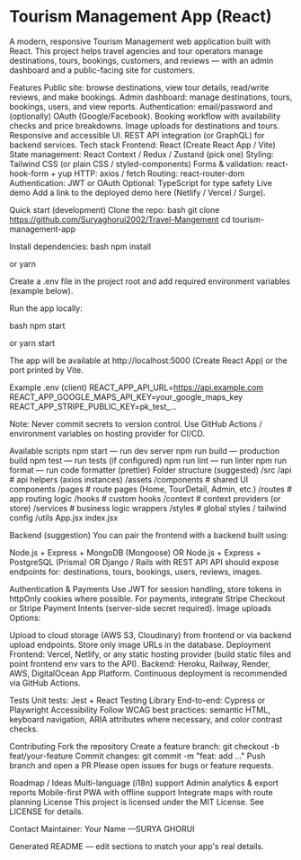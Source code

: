 # Tourism Management App (React)
A modern, responsive Tourism Management web application built with React. This project helps travel agencies and tour operators manage destinations, tours, bookings, customers, and reviews — with an admin dashboard and a public-facing site for customers.

Features
Public site: browse destinations, view tour details, read/write reviews, and make bookings.
Admin dashboard: manage destinations, tours, bookings, users, and view reports.
Authentication: email/password and (optionally) OAuth (Google/Facebook).
Booking workflow with availability checks and price breakdowns.
Image uploads for destinations and tours.
Responsive and accessible UI.
REST API integration (or GraphQL) for backend services.
Tech stack
Frontend: React (Create React App / Vite)
State management: React Context / Redux / Zustand (pick one)
Styling: Tailwind CSS (or plain CSS / styled-components)
Forms & validation: react-hook-form + yup
HTTP: axios / fetch
Routing: react-router-dom
Authentication: JWT or OAuth
Optional: TypeScript for type safety
Live demo
Add a link to the deployed demo here (Netlify / Vercel / Surge).

Quick start (development)
Clone the repo:
bash git clone https://github.com/Suryaghorui2002/Travel-Mangement  cd tourism-management-app

Install dependencies:
bash npm install

or
yarn

Create a .env file in the project root and add required environment variables (example below).

Run the app locally:

bash npm start

or
yarn start

The app will be available at http://localhost:5000 (Create React App) or the port printed by Vite.

Example .env (client)
REACT_APP_API_URL=https://api.example.com REACT_APP_GOOGLE_MAPS_API_KEY=your_google_maps_key REACT_APP_STRIPE_PUBLIC_KEY=pk_test_...

Note: Never commit secrets to version control. Use GitHub Actions / environment variables on hosting provider for CI/CD.

Available scripts
npm start — run dev server
npm run build — production build
npm test — run tests (if configured)
npm run lint — run linter
npm run format — run code formatter (prettier)
Folder structure (suggested)
/src /api # api helpers (axios instances) /assets /components # shared UI components /pages # route pages (Home, TourDetail, Admin, etc.) /routes # app routing logic /hooks # custom hooks /context # context providers (or store) /services # business logic wrappers /styles # global styles / tailwind config /utils App.jsx index.jsx

Backend (suggestion)
You can pair the frontend with a backend built using:

Node.js + Express + MongoDB (Mongoose)
OR Node.js + Express + PostgreSQL (Prisma)
OR Django / Rails with REST API
API should expose endpoints for: destinations, tours, bookings, users, reviews, images.

Authentication & Payments
Use JWT for session handling, store tokens in httpOnly cookies where possible.
For payments, integrate Stripe Checkout or Stripe Payment Intents (server-side secret required).
Image uploads
Options:

Upload to cloud storage (AWS S3, Cloudinary) from frontend or via backend upload endpoints.
Store only image URLs in the database.
Deployment
Frontend: Vercel, Netlify, or any static hosting provider (build static files and point frontend env vars to the API).
Backend: Heroku, Railway, Render, AWS, DigitalOcean App Platform.
Continuous deployment is recommended via GitHub Actions.

Tests
Unit tests: Jest + React Testing Library
End-to-end: Cypress or Playwright
Accessibility
Follow WCAG best practices: semantic HTML, keyboard navigation, ARIA attributes where necessary, and color contrast checks.

Contributing
Fork the repository
Create a feature branch: git checkout -b feat/your-feature
Commit changes: git commit -m "feat: add ..."
Push branch and open a PR
Please open issues for bugs or feature requests.

Roadmap / Ideas
Multi-language (i18n) support
Admin analytics & export reports
Mobile-first PWA with offline support
Integrate maps with route planning
License
This project is licensed under the MIT License. See LICENSE for details.

Contact
Maintainer: Your Name —SURYA GHORUI 

Generated README — edit sections to match your app's real details.
